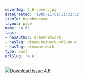 ```yaml
---
coverImg: 4.6-cover.jpg
dateCreated: '1985-11-01T11:32:52'
itemId: bcphbmaewem
layout: page
name: '4.6: '
tags:
- hasAuthor: dreamnetwork
- hasTag: dream-network-volume-4
- hasTag: dreamnetwork
type: post
urlSlug: '4.6'
---
```

<img class="card-journal-img" src="../images/4.6-rect.jpg"/><a href="../files/pdfs/Volume_4/4.6-Dream-Network-Bulletin_Volume-4-Number-6.pdf" download="">Download issue 4.6</a>